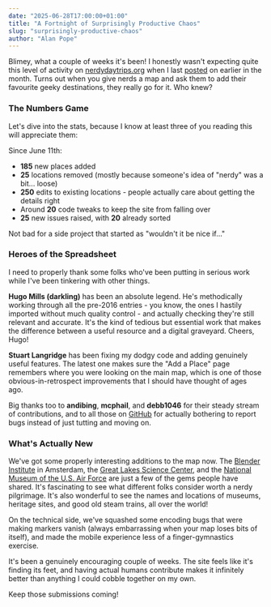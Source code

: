 ```yaml
---
date: "2025-06-28T17:00:00+01:00"
title: "A Fortnight of Surprisingly Productive Chaos"
slug: "surprisingly-productive-chaos"
author: "Alan Pope"
---
```


Blimey, what a couple of weeks it's been! I honestly wasn't expecting quite this level of activity on [nerdydaytrips.org](nerdydaytrips.org) when I last [posted](https://nerdydaytrips.org/blog/2025/06/nerdy-day-trips-podcast-appearance/) on earlier in the month. Turns out when you give nerds a map and ask them to add their favourite geeky destinations, they really go for it. Who knew?

### The Numbers Game

Let's dive into the stats, because I know at least three of you reading this will appreciate them:

Since June 11th:

 * **185** new places added 
 * **25** locations removed (mostly because someone's idea of "nerdy" was a bit... loose)
 * **250** edits to existing locations - people actually care about getting the details right
 * Around **20** code tweaks to keep the site from falling over
 * **25** new issues raised, with **20** already sorted

Not bad for a side project that started as "wouldn't it be nice if..."

### Heroes of the Spreadsheet

I need to properly thank some folks who've been putting in serious work while I've been tinkering with other things.

**Hugo Mills (darkling)** has been an absolute legend. He's methodically working through all the pre-2016 entries - you know, the ones I hastily imported without much quality control - and actually checking they're still relevant and accurate. It's the kind of tedious but essential work that makes the difference between a useful resource and a digital graveyard. Cheers, Hugo!

**Stuart Langridge** has been fixing my dodgy code and adding genuinely useful features. The latest one makes sure the "Add a Place" page remembers where you were looking on the main map, which is one of those obvious-in-retrospect improvements that I should have thought of ages ago.

Big thanks too to **andibing**, **mcphail**, and **debb1046** for their steady stream of contributions, and to all those on [GitHub](https://github.com/NerdyDayTrips) for actually bothering to report bugs instead of just tutting and moving on.

### What's Actually New

We've got some properly interesting additions to the map now. The [Blender Institute](https://nerdydaytrips.org/daytrip/eu/nl/blender-institute/) in Amsterdam, the [Great Lakes Science Center](https://nerdydaytrips.org/daytrip/na/us/great-lakes-science-center/), and the [National Museum of the U.S. Air Force](https://nerdydaytrips.org//daytrip/na/us/national-museum-of-the-us-air-force/) are just a few of the gems people have shared. It's fascinating to see what different folks consider worth a nerdy pilgrimage. It's also wonderful to see the names and locations of museums, heritage sites, and good old steam trains, all over the world!

On the technical side, we've squashed some encoding bugs that were making markers vanish (always embarrassing when your map loses bits of itself), and made the mobile experience less of a finger-gymnastics exercise.

It's been a genuinely encouraging couple of weeks. The site feels like it's finding its feet, and having actual humans contribute makes it infinitely better than anything I could cobble together on my own.

Keep those submissions coming!